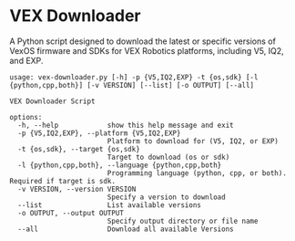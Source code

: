 # VEX Downloader

A Python script designed to download the latest or specific versions of VexOS firmware and SDKs for VEX Robotics platforms, including V5, IQ2, and EXP.

```
usage: vex-downloader.py [-h] -p {V5,IQ2,EXP} -t {os,sdk} [-l {python,cpp,both}] [-v VERSION] [--list] [-o OUTPUT] [--all]

VEX Downloader Script

options:
  -h, --help            show this help message and exit
  -p {V5,IQ2,EXP}, --platform {V5,IQ2,EXP}
                        Platform to download for (V5, IQ2, or EXP)
  -t {os,sdk}, --target {os,sdk}
                        Target to download (os or sdk)
  -l {python,cpp,both}, --language {python,cpp,both}
                        Programming language (python, cpp, or both). Required if target is sdk.
  -v VERSION, --version VERSION
                        Specify a version to download
  --list                List available versions
  -o OUTPUT, --output OUTPUT
                        Specify output directory or file name
  --all                 Download all available Versions
```
